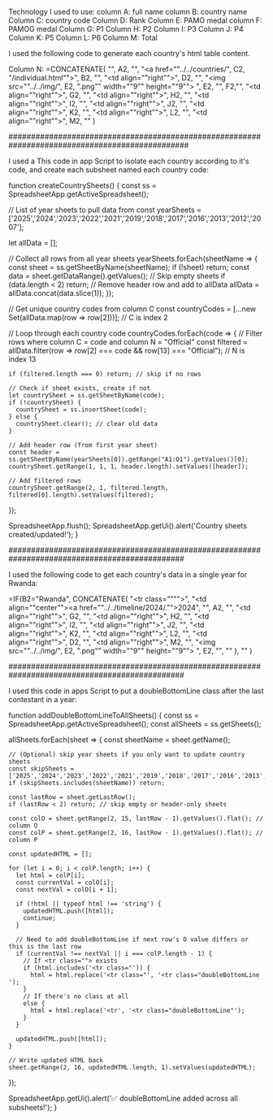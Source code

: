 Technology I used to use:
column A: full name
column B: country name
Column C: country code
Column D: Rank
Column E: PAMO medal
column F: PAMOG medal
Column G: P1
Column H: P2
Column I: P3
Column J: P4
Column K: P5
Column L: P6
Column M: Total

I used the following code to generate each country's html table content.

Column N:
=CONCATENATE(
"<tr><td>", A2, "</td>",
"<td><a href=""../../countries/", C2, "/individual.html"">", B2, "</a></td>",
"<td align=""right"">", D2, "</td>",
"<td><img src=""../../img/", E2, ".png"" width=""9"" height=""9""> ", E2, "</td><td>", F2,"</td>",
"<td align=""right"">", G2, "</td>",
"<td align=""right"">", H2, "</td>",
"<td align=""right"">", I2, "</td>",
"<td align=""right"">", J2, "</td>",
"<td align=""right"">", K2, "</td>",
"<td align=""right"">", L2, "</td>",
"<td align=""right"">", M2, "</td></tr>"
)

################################################################################################

I used a This code in app Script to isolate each country according to it's code, and create each subsheet named each country code:

function createCountrySheets() {
  const ss = SpreadsheetApp.getActiveSpreadsheet();
  
  // List of year sheets to pull data from
  const yearSheets = ['2025','2024','2023','2022','2021','2019','2018','2017','2016','2013','2012','2007'];
  
  let allData = [];
  
  // Collect all rows from all year sheets
  yearSheets.forEach(sheetName => {
    const sheet = ss.getSheetByName(sheetName);
    if (!sheet) return;
    const data = sheet.getDataRange().getValues();
    // Skip empty sheets
    if (data.length < 2) return;
    // Remove header row and add to allData
    allData = allData.concat(data.slice(1));
  });
  
  // Get unique country codes from column C
  const countryCodes = [...new Set(allData.map(row => row[2]))]; // C is index 2
  
  // Loop through each country code
  countryCodes.forEach(code => {
    // Filter rows where column C = code and column N = "Official"
    const filtered = allData.filter(row => row[2] === code && row[13] === "Official"); // N is index 13
    
    if (filtered.length === 0) return; // skip if no rows
    
    // Check if sheet exists, create if not
    let countrySheet = ss.getSheetByName(code);
    if (!countrySheet) {
      countrySheet = ss.insertSheet(code);
    } else {
      countrySheet.clear(); // clear old data
    }
    
    // Add header row (from first year sheet)
    const header = ss.getSheetByName(yearSheets[0]).getRange("A1:O1").getValues()[0];
    countrySheet.getRange(1, 1, 1, header.length).setValues([header]);
    
    // Add filtered rows
    countrySheet.getRange(2, 1, filtered.length, filtered[0].length).setValues(filtered);
  });
  
  SpreadsheetApp.flush();
  SpreadsheetApp.getUi().alert('Country sheets created/updated!');
}


###############################################################################################

I used the following code to get each country's data in a single year for Rwanda:

=IF(B2="Rwanda",
CONCATENATE(
"<tr class="""">",
"<td align=""center""><a href=""../../timeline/2024/."">2024</a></td>",
"<td>", A2, "</td>",
"<td align=""right"">", G2, "</td>",
"<td align=""right"">", H2, "</td>",
"<td align=""right"">", I2, "</td>",
"<td align=""right"">", J2, "</td>",
"<td align=""right"">", K2, "</td>",
"<td align=""right"">", L2, "</td>",
"<td align=""right"">", D2, "</td>",
"<td align=""right"">", M2, "</td>",
"<td><img src=""../../img/", E2, ".png"" width=""9"" height=""9""> ", E2, "</td>",
"</tr>"
),
""
)

###############################################################################################

I used this code in apps Script to put a doubleBottomLine class after the last contestant in a year:

function addDoubleBottomLineToAllSheets() {
  const ss = SpreadsheetApp.getActiveSpreadsheet();
  const allSheets = ss.getSheets();

  allSheets.forEach(sheet => {
    const sheetName = sheet.getName();

    // (Optional) skip year sheets if you only want to update country sheets
    const skipSheets = ['2025','2024','2023','2022','2021','2019','2018','2017','2016','2013','2012','2007'];
    if (skipSheets.includes(sheetName)) return;

    const lastRow = sheet.getLastRow();
    if (lastRow < 2) return; // skip empty or header-only sheets

    const colO = sheet.getRange(2, 15, lastRow - 1).getValues().flat(); // column O
    const colP = sheet.getRange(2, 16, lastRow - 1).getValues().flat(); // column P

    const updatedHTML = [];

    for (let i = 0; i < colP.length; i++) {
      let html = colP[i];
      const currentVal = colO[i];
      const nextVal = colO[i + 1];

      if (!html || typeof html !== 'string') {
        updatedHTML.push([html]);
        continue;
      }

      // Need to add doubleBottomLine if next row's O value differs or this is the last row
      if (currentVal !== nextVal || i === colP.length - 1) {
        // If <tr class=""> exists
        if (html.includes('<tr class="')) {
          html = html.replace('<tr class="', '<tr class="doubleBottomLine ');
        }
        // If there's no class at all
        else {
          html = html.replace('<tr', '<tr class="doubleBottomLine"');
        }
      }

      updatedHTML.push([html]);
    }

    // Write updated HTML back
    sheet.getRange(2, 16, updatedHTML.length, 1).setValues(updatedHTML);
  });

  SpreadsheetApp.getUi().alert('✅ doubleBottomLine added across all subsheets!');
}
